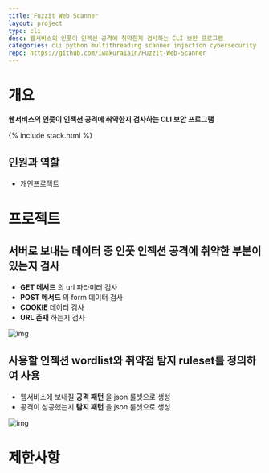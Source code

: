 ```yaml
---
title: Fuzzit Web Scanner
layout: project
type: cli
desc: 웹서비스의 인풋이 인젝션 공격에 취약한지 검사하는 CLI 보안 프로그램 
categories: cli python multithreading scanner injection cybersecurity 
repo: https://github.com/iwakura1ain/Fuzzit-Web-Scanner
---
```



# 개요

**웹서비스의 인풋이 인젝션 공격에 취약한지 검사하는 CLI 보안 프로그램**

{% include stack.html %}


## 인원과 역할

-   개인프로젝트


# 프로젝트


## 서버로 보내는 데이터 중 인풋 인젝션 공격에 취약한 부분이 있는지 검사

-   **GET 메서드** 의 url 파라미터 검사
-   **POST 메서드** 의 form 데이터 검사
-   **COOKIE** 데이터 검사
-   **URL 존재** 하는지 검사

![img](./fuzzit-help.png)


## 사용할 인젝션 wordlist와 취약점 탐지 ruleset를 정의하여 사용

-   웹서비스에 보내질 **공격 패턴** 을 json 룰셋으로 생성
-   공격이 성공했는지 **탐지 패턴** 을 json 룰셋으로 생성

![img](./fuzzit-ruleset.png)


# 제한사항
